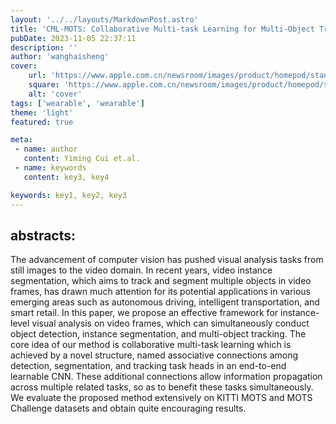 ```yaml
---
layout: '../../layouts/MarkdownPost.astro'
title: 'CML-MOTS: Collaborative Multi-task Learning for Multi-Object Tracking and Segmentation'
pubDate: 2023-11-05 22:37:11
description: ''
author: 'wanghaisheng'
cover:
    url: 'https://www.apple.com.cn/newsroom/images/product/homepod/standard/Apple-HomePod-hero-230118_big.jpg.large_2x.jpg'
    square: 'https://www.apple.com.cn/newsroom/images/product/homepod/standard/Apple-HomePod-hero-230118_big.jpg.large_2x.jpg'
    alt: 'cover'
tags: ['wearable', 'wearable'] 
theme: 'light'
featured: true

meta:
 - name: author
   content: Yiming Cui et.al.
 - name: keywords
   content: key3, key4

keywords: key1, key2, key3
---
```


## abstracts:
The advancement of computer vision has pushed visual analysis tasks from still images to the video domain. In recent years, video instance segmentation, which aims to track and segment multiple objects in video frames, has drawn much attention for its potential applications in various emerging areas such as autonomous driving, intelligent transportation, and smart retail. In this paper, we propose an effective framework for instance-level visual analysis on video frames, which can simultaneously conduct object detection, instance segmentation, and multi-object tracking. The core idea of our method is collaborative multi-task learning which is achieved by a novel structure, named associative connections among detection, segmentation, and tracking task heads in an end-to-end learnable CNN. These additional connections allow information propagation across multiple related tasks, so as to benefit these tasks simultaneously. We evaluate the proposed method extensively on KITTI MOTS and MOTS Challenge datasets and obtain quite encouraging results.
